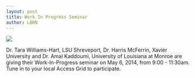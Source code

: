 ```yaml
---
layout: post
title: Work In Progress Seminar
author: LBRN
---
```

<a href="{{ site.baseurl }}events/work-in-progress"><img src="/files/images/wip/wipflyer9.png"></a>

Dr. Tara Williams-Hart, LSU Shreveport, Dr. Harris McFerrin, Xavier University and Dr. Amal Kaddoumi, University of Louisiana at Monroe are giving their Work-In-Progress seminar on May 6, 2014, from 9:00 - 11:30am. Tune in to your local Access Grid to participate.